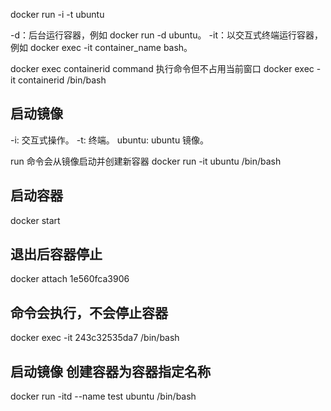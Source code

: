 docker run -i -t ubuntu


-d：后台运行容器，例如 docker run -d ubuntu。
-it：以交互式终端运行容器，例如 docker exec -it container_name bash。

docker exec containerid command 执行命令但不占用当前窗口
docker exec -it containerid /bin/bash 




## 启动镜像
-i: 交互式操作。
-t: 终端。
ubuntu: ubuntu 镜像。


run 命令会从镜像启动并创建新容器
docker run -it ubuntu /bin/bash



## 启动容器
docker start 

## 退出后容器停止
docker attach 1e560fca3906 
 
## 命令会执行，不会停止容器
docker exec -it 243c32535da7 /bin/bash


## 启动镜像 创建容器为容器指定名称
docker run -itd --name test ubuntu /bin/bash

